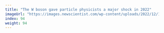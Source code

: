 ```yaml
---
title: "The W boson gave particle physicists a major shock in 2022"
imageUrl: "https://images.newscientist.com/wp-content/uploads/2022/12/14121032/SEI_135596939.jpg?width=600"
index: 94
weight: 94
---
```

